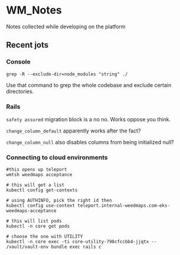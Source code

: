 # WM_Notes
Notes collected while developing on the platform 

## Recent jots

### Console
 `grep -R --exclude-dir=node_modules "string" ./`
 
 Use that command to grep the whole codebase and exclude certain directories.
 
 
 ### Rails
 `safety assured` migration block is a no no. Works oppose you think.
 
 `change_column_default` apparently works after the fact? 
 
 `change_column_null` also disables columns from being initialized null?

### Connecting to cloud environments

```shell
#this opens up teleport
wmtsh weedmaps acceptance

# this will get a list 
kubectl config get-contexts

# using AUTHINFO, pick the right id then
kubectl config use-context teleport.internal-weedmaps.com-eks-weedmaps-acceptance

# this will list pods
kubectl -n core get pods

# choose the one with UTILITY
kubectl -n core exec -ti core-utility-798cfccbb4-jjqtx -- /vault/vault-env bundle exec rails c

